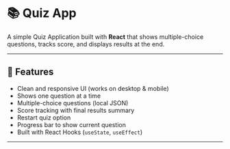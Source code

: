 # 📚 Quiz App

A simple Quiz Application built with **React** that shows multiple-choice questions, tracks score, and displays results at the end.

---

## 🚀 Features
- Clean and responsive UI (works on desktop & mobile)
- Shows one question at a time
- Multiple-choice questions (local JSON)
- Score tracking with final results summary
- Restart quiz option
- Progress bar to show current question
- Built with React Hooks (`useState`, `useEffect`)

---

